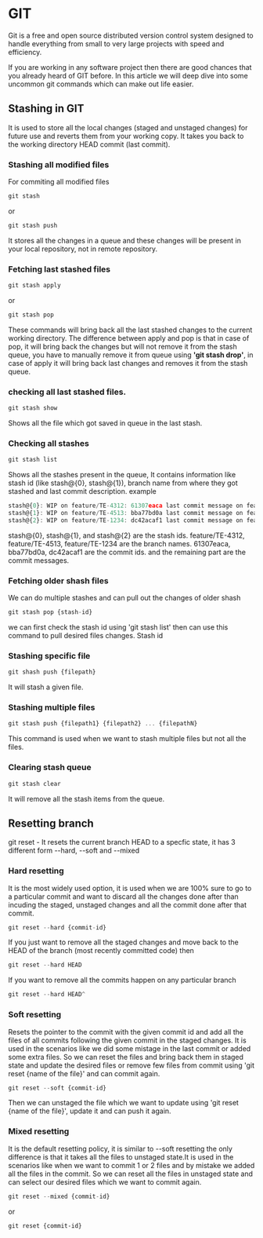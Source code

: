 # GIT

Git is a free and open source distributed version control system designed to handle everything from small to very large projects with speed and efficiency.


If you are working in any software project then there are good chances that you already heard of GIT before. In this article we will deep dive into some uncommon git 
commands which can make out life easier.


## Stashing in GIT

It is used to store all the local changes (staged and unstaged changes) for future use and reverts them from your working copy. It takes you back to the working
directory HEAD commit (last commit).

### Stashing all modified files

For commiting all modified files

```js
git stash   
```
or

```js
git stash push
```
It stores all the changes in a queue and these changes will be present in your local repository, not in remote repository.

### Fetching last stashed files

```js
git stash apply
```
or

```js
git stash pop
```
These commands will bring back all the last stashed changes to the current working directory. The difference between apply and pop is that in case of pop, it will bring back the changes but will not remove it from the stash queue, you have to manually remove it from queue using <b>'git stash drop'</b>, in case of apply it will 
bring back last changes and removes it from the stash queue.

### checking all last stashed files.

```js
git stash show
```
Shows all the file which got saved in queue in the last stash.

### Checking all stashes 

```js
git stash list
```

Shows all the stashes present in the queue, It contains information like stash id (like stash@{0}, stash@{1}), branch name from where they got stashed and
last commit description.
example
```js
stash@{0}: WIP on feature/TE-4312: 61307eaca last commit message on feature/TE-4312 branch
stash@{1}: WIP on feature/TE-4513: bba77bd0a last commit message on feature/TE-4513 branch
stash@{2}: WIP on feature/TE-1234: dc42acaf1 last commit message on feature/TE-1234 branch
```
stash@{0}, stash@{1}, and stash@{2} are the stash ids.
feature/TE-4312, feature/TE-4513, feature/TE-1234 are the branch names.
61307eaca, bba77bd0a, dc42acaf1 are the commit ids.
and the remaining part are the commit messages.


### Fetching older shash files

We can do multiple stashes and can pull out the changes of older shash

```js
git stash pop {stash-id}
```

we can first check the stash id using 'git stash list' then can use this command to pull desired files changes. Stash id 

### Stashing specific file

```js
git shash push {filepath}
```
It will stash a given file.

### Stashing multiple files

```js
git stash push {filepath1} {filepath2} ... {filepathN}
```

This command is used when we want to stash multiple files but not all the files.

### Clearing stash queue

```js
git stash clear
```
It will remove all the stash items from the queue.


## Resetting branch

git reset - It resets the current branch HEAD to a specfic state, it has 3 different form --hard, --soft and --mixed

### Hard resetting
It is the most widely used option, it is used when we are 100% sure to go to a particular commit and want to discard all the changes done after than incuding the 
staged, unstaged changes and all the commit done after that commit.

```js
git reset --hard {commit-id}
```

If you just want to remove all the staged changes and move back to the HEAD of the branch (most recently committed code) then

```js
git reset --hard HEAD
```

If you want to remove all the commits happen on any particular branch

```js
git reset --hard HEAD^
```


### Soft resetting 
Resets the pointer to the commit with the given commit id and add all the files of all commits following the given commit in the staged changes.
It is used in the scenarios like we did some mistage in the last commit or added some extra files. So we can reset the files and bring back them in staged state and
update the desired files or remove few files from commit using 'git reset {name of the file}' and can commit again.

```js
git reset --soft {commit-id}
```

Then we can unstaged the file which we want to update using 'git reset {name of the file}', update it and can push it again.

### Mixed resetting
It is the default resetting policy, it is similar to --soft resetting the only difference is that it takes all the files to unstaged state.It is used in the scenarios
like when we want to commit 1 or 2 files and by mistake we added all the files in the commit. So we can reset all the files in unstaged state and can select our desired files which we want to commit again.

```js
git reset --mixed {commit-id}
```
or

```
git reset {commit-id}
```
